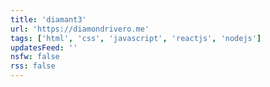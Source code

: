 ```yaml
---
title: 'diamant3'
url: 'https://diamondrivero.me'
tags: ['html', 'css', 'javascript', 'reactjs', 'nodejs']
updatesFeed: ''
nsfw: false
rss: false
---
```

